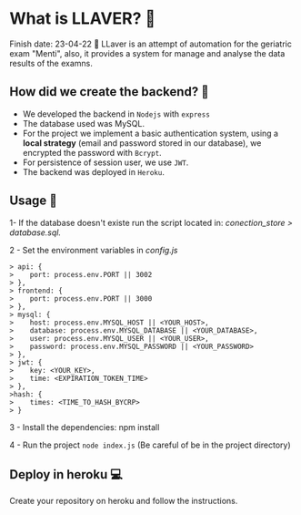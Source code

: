 # What is LLAVER? :mag_right:
Finish date: 23-04-22 :date:
LLaver is an attempt of automation for the geriatric exam "Menti", also, it provides a system for manage and analyse the data results of the examns. 

## How did we create the backend? :construction:
- We developed the backend in `Nodejs` with `express`
- The database used was MySQL.
- For the project we implement a basic authentication system, using a **local strategy** (email and password stored in our database), we encrypted the password with `Bcrypt`.
- For persistence of session user, we use `JWT`.
- The backend was deployed in `Heroku`.

## Usage :memo:
1- If the database doesn't existe run the script located in: *conection_store > database.sql.*

2 - Set the environment variables in *config.js*
    
    > api: {
    >    port: process.env.PORT || 3002  
    > },
    > frontend: {
    >    port: process.env.PORT || 3000
    > },
    > mysql: {
    >    host: process.env.MYSQL_HOST || <YOUR_HOST>,
    >    database: process.env.MYSQL_DATABASE || <YOUR_DATABASE>,
    >    user: process.env.MYSQL_USER || <YOUR_USER>,
    >    password: process.env.MYSQL_PASSWORD || <YOUR_PASSWORD>
    > },
    > jwt: {
    >    key: <YOUR_KEY>,
    >    time: <EXPIRATION_TOKEN_TIME>
    > },
    >hash: {
    >    times: <TIME_TO_HASH_BYCRP>
    > } 
   
3 - Install the dependencies: npm install 

4 - Run the project `node index.js` (Be careful of be in the project directory)

## Deploy in heroku :computer:
Create your repository on heroku and follow the instructions.
